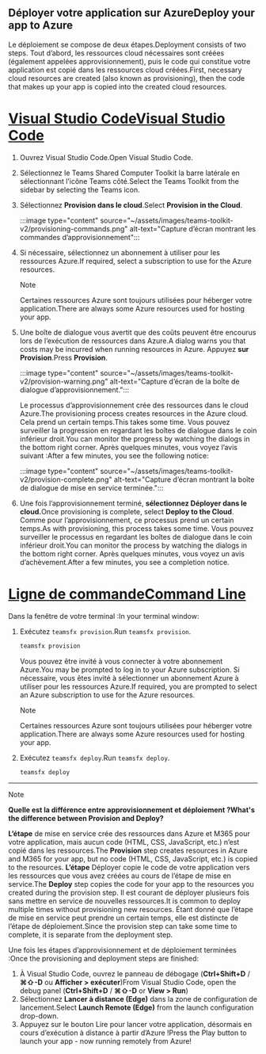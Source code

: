 ## <a name="deploy-your-app-to-azure"></a><span data-ttu-id="86b2b-101">Déployer votre application sur Azure</span><span class="sxs-lookup"><span data-stu-id="86b2b-101">Deploy your app to Azure</span></span>

<span data-ttu-id="86b2b-102">Le déploiement se compose de deux étapes.</span><span class="sxs-lookup"><span data-stu-id="86b2b-102">Deployment consists of two steps.</span></span>  <span data-ttu-id="86b2b-103">Tout d’abord, les ressources cloud nécessaires sont créées (également appelées approvisionnement), puis le code qui constitue votre application est copié dans les ressources cloud créées.</span><span class="sxs-lookup"><span data-stu-id="86b2b-103">First, necessary cloud resources are created (also known as provisioning), then the code that makes up your app is copied into the created cloud resources.</span></span>

# <a name="visual-studio-code"></a>[<span data-ttu-id="86b2b-104">Visual Studio Code</span><span class="sxs-lookup"><span data-stu-id="86b2b-104">Visual Studio Code</span></span>](#tab/vscode)

1. <span data-ttu-id="86b2b-105">Ouvrez Visual Studio Code.</span><span class="sxs-lookup"><span data-stu-id="86b2b-105">Open Visual Studio Code.</span></span>
1. <span data-ttu-id="86b2b-106">Sélectionnez le Teams Shared Computer Toolkit la barre latérale en sélectionnant l’icône Teams côté.</span><span class="sxs-lookup"><span data-stu-id="86b2b-106">Select the Teams Toolkit from the sidebar by selecting the Teams icon.</span></span>
1. <span data-ttu-id="86b2b-107">Sélectionnez **Provision dans le cloud**.</span><span class="sxs-lookup"><span data-stu-id="86b2b-107">Select **Provision in the Cloud**.</span></span>

   :::image type="content" source="~/assets/images/teams-toolkit-v2/provisioning-commands.png" alt-text="Capture d’écran montrant les commandes d’approvisionnement":::

1. <span data-ttu-id="86b2b-109">Si nécessaire, sélectionnez un abonnement à utiliser pour les ressources Azure.</span><span class="sxs-lookup"><span data-stu-id="86b2b-109">If required, select a subscription to use for the Azure resources.</span></span>

   > [!NOTE]
   > <span data-ttu-id="86b2b-110">Certaines ressources Azure sont toujours utilisées pour héberger votre application.</span><span class="sxs-lookup"><span data-stu-id="86b2b-110">There are always some Azure resources used for hosting your app.</span></span>

1. <span data-ttu-id="86b2b-111">Une boîte de dialogue vous avertit que des coûts peuvent être encourus lors de l’exécution de ressources dans Azure.</span><span class="sxs-lookup"><span data-stu-id="86b2b-111">A dialog warns you that costs may be incurred when running resources in Azure.</span></span>  <span data-ttu-id="86b2b-112">Appuyez **sur Provision**.</span><span class="sxs-lookup"><span data-stu-id="86b2b-112">Press **Provision**.</span></span>

   :::image type="content" source="~/assets/images/teams-toolkit-v2/provision-warning.png" alt-text="Capture d’écran de la boîte de dialogue d’approvisionnement.":::

   <span data-ttu-id="86b2b-114">Le processus d’approvisionnement crée des ressources dans le cloud Azure.</span><span class="sxs-lookup"><span data-stu-id="86b2b-114">The provisioning process creates resources in the Azure cloud.</span></span> <span data-ttu-id="86b2b-115">Cela prend un certain temps.</span><span class="sxs-lookup"><span data-stu-id="86b2b-115">This takes some time.</span></span> <span data-ttu-id="86b2b-116">Vous pouvez surveiller la progression en regardant les boîtes de dialogue dans le coin inférieur droit.</span><span class="sxs-lookup"><span data-stu-id="86b2b-116">You can monitor the progress by watching the dialogs in the bottom right corner.</span></span> <span data-ttu-id="86b2b-117">Après quelques minutes, vous voyez l’avis suivant :</span><span class="sxs-lookup"><span data-stu-id="86b2b-117">After a few minutes, you see the following notice:</span></span>

   :::image type="content" source="~/assets/images/teams-toolkit-v2/provision-complete.png" alt-text="Capture d’écran montrant la boîte de dialogue de mise en service terminée.":::

1. <span data-ttu-id="86b2b-119">Une fois l’approvisionnement terminé, **sélectionnez Déployer dans le cloud.**</span><span class="sxs-lookup"><span data-stu-id="86b2b-119">Once provisioning is complete, select **Deploy to the Cloud**.</span></span>  <span data-ttu-id="86b2b-120">Comme pour l’approvisionnement, ce processus prend un certain temps.</span><span class="sxs-lookup"><span data-stu-id="86b2b-120">As with provisioning, this process takes some time.</span></span>  <span data-ttu-id="86b2b-121">Vous pouvez surveiller le processus en regardant les boîtes de dialogue dans le coin inférieur droit.</span><span class="sxs-lookup"><span data-stu-id="86b2b-121">You can monitor the process by watching the dialogs in the bottom right corner.</span></span> <span data-ttu-id="86b2b-122">Après quelques minutes, vous voyez un avis d’achèvement.</span><span class="sxs-lookup"><span data-stu-id="86b2b-122">After a few minutes, you see a completion notice.</span></span>

# <a name="command-line"></a>[<span data-ttu-id="86b2b-123">Ligne de commande</span><span class="sxs-lookup"><span data-stu-id="86b2b-123">Command Line</span></span>](#tab/cli)

<span data-ttu-id="86b2b-124">Dans la fenêtre de votre terminal :</span><span class="sxs-lookup"><span data-stu-id="86b2b-124">In your terminal window:</span></span>

1. <span data-ttu-id="86b2b-125">Exécutez `teamsfx provision`.</span><span class="sxs-lookup"><span data-stu-id="86b2b-125">Run `teamsfx provision`.</span></span>

   ``` bash
   teamsfx provision
   ```

   <span data-ttu-id="86b2b-126">Vous pouvez être invité à vous connecter à votre abonnement Azure.</span><span class="sxs-lookup"><span data-stu-id="86b2b-126">You may be prompted to log in to your Azure subscription.</span></span> <span data-ttu-id="86b2b-127">Si nécessaire, vous êtes invité à sélectionner un abonnement Azure à utiliser pour les ressources Azure.</span><span class="sxs-lookup"><span data-stu-id="86b2b-127">If required, you are prompted to select an Azure subscription to use for the Azure resources.</span></span>

   > [!NOTE]
   > <span data-ttu-id="86b2b-128">Certaines ressources Azure sont toujours utilisées pour héberger votre application.</span><span class="sxs-lookup"><span data-stu-id="86b2b-128">There are always some Azure resources used for hosting your app.</span></span>

1. <span data-ttu-id="86b2b-129">Exécutez `teamsfx deploy`.</span><span class="sxs-lookup"><span data-stu-id="86b2b-129">Run `teamsfx deploy`.</span></span>

   ``` bash
   teamsfx deploy
   ```

---

> [!NOTE]
> <span data-ttu-id="86b2b-130">**Quelle est la différence entre approvisionnement et déploiement ?**</span><span class="sxs-lookup"><span data-stu-id="86b2b-130">**What's the difference between Provision and Deploy?**</span></span>
>
> <span data-ttu-id="86b2b-131">**L’étape** de mise en service crée des ressources dans Azure et M365 pour votre application, mais aucun code (HTML, CSS, JavaScript, etc.) n’est copié dans les ressources.</span><span class="sxs-lookup"><span data-stu-id="86b2b-131">The **Provision** step creates resources in Azure and M365 for your app, but no code (HTML, CSS, JavaScript, etc.) is copied to the resources.</span></span> <span data-ttu-id="86b2b-132">**L’étape** Déployer copie le code de votre application vers les ressources que vous avez créées au cours de l’étape de mise en service.</span><span class="sxs-lookup"><span data-stu-id="86b2b-132">The **Deploy** step copies the code for your app to the resources you created during the provision step.</span></span> <span data-ttu-id="86b2b-133">Il est courant de déployer plusieurs fois sans mettre en service de nouvelles ressources.</span><span class="sxs-lookup"><span data-stu-id="86b2b-133">It is common to deploy multiple times without provisioning new resources.</span></span> <span data-ttu-id="86b2b-134">Étant donné que l’étape de mise en service peut prendre un certain temps, elle est distincte de l’étape de déploiement.</span><span class="sxs-lookup"><span data-stu-id="86b2b-134">Since the provision step can take some time to complete, it is separate from the deployment step.</span></span>

<span data-ttu-id="86b2b-135">Une fois les étapes d’approvisionnement et de déploiement terminées :</span><span class="sxs-lookup"><span data-stu-id="86b2b-135">Once the provisioning and deployment steps are finished:</span></span>

1. <span data-ttu-id="86b2b-136">À Visual Studio Code, ouvrez le panneau de débogage (**Ctrl+Shift+D**  /  **⌘⇧-D** ou **Afficher > exécuter**)</span><span class="sxs-lookup"><span data-stu-id="86b2b-136">From Visual Studio Code, open the debug panel (**Ctrl+Shift+D** / **⌘⇧-D** or **View > Run**)</span></span>
1. <span data-ttu-id="86b2b-137">Sélectionnez **Lancer à distance (Edge)** dans la zone de configuration de lancement.</span><span class="sxs-lookup"><span data-stu-id="86b2b-137">Select **Launch Remote (Edge)** from the launch configuration drop-down.</span></span>
1. <span data-ttu-id="86b2b-138">Appuyez sur le bouton Lire pour lancer votre application, désormais en cours d’exécution à distance à partir d’Azure !</span><span class="sxs-lookup"><span data-stu-id="86b2b-138">Press the Play button to launch your app - now running remotely from Azure!</span></span>
